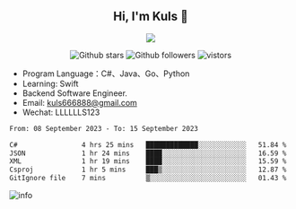 <h2 align="center"> Hi, I'm Kuls 👋 </h2>
<p align="center">
    <p align="center">
        <img src=" https://avatars.githubusercontent.com/u/42165104?s=460&u=5c7fbf0bce7d4b38a15a44676e6f64b529e47598&v=4"/>
    </p>
    <p align="center">
      <img src="https://img.shields.io/github/stars/hellokuls?style=social" alt="Github stars" />
      <img src="https://img.shields.io/github/followers/hellokuls?style=social" alt="Github followers" />
      <img src="https://visitor-badge.glitch.me/badge?page_id=hellokuls.readme" alt="vistors" />
    </p>
</p>

- Program Language：C#、Java、Go、Python
- Learning: Swift
- Backend Software Engineer.
- Email: kuls666888@gmail.com
- Wechat: LLLLLLS123

<!--START_SECTION:waka-->

```txt
From: 08 September 2023 - To: 15 September 2023

C#                4 hrs 25 mins   █████████████░░░░░░░░░░░░   51.84 %
JSON              1 hr 24 mins    ████░░░░░░░░░░░░░░░░░░░░░   16.59 %
XML               1 hr 19 mins    ████░░░░░░░░░░░░░░░░░░░░░   15.59 %
Csproj            1 hr 5 mins     ███▒░░░░░░░░░░░░░░░░░░░░░   12.87 %
GitIgnore file    7 mins          ▒░░░░░░░░░░░░░░░░░░░░░░░░   01.43 %
```

<!--END_SECTION:waka-->

![info](https://github-readme-stats.vercel.app/api?username=hellokuls&show_icons=true&count_private=true&hide=prs&theme=default_repocard)


